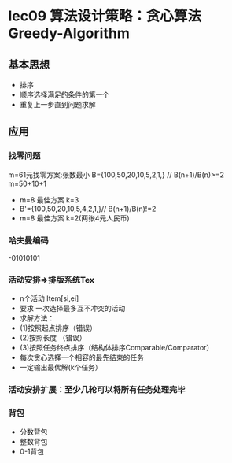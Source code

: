 ﻿# lec09 算法设计策略：贪心算法Greedy-Algorithm
## 基本思想
- 排序
- 顺序选择满足的条件的第一个
- 重复上一步直到问题求解

## 应用
### 找零问题
 m=61元找零方案:张数最小
 B={100,50,20,10,5,2,1,} // B(n+1)/B(n)>=2
 m=50+10+1

- m=8 最佳方案 k=3
- B'={100,50,20,10,5,4,2,1,}// B(n+1)/B(n)!=2
- m=8 最佳方案 k=2(两张4元人民币)
### 哈夫曼编码
-01010101


### 活动安排=>排版系统Tex
- n个活动 Item[si,ei]
- 要求 一次选择最多互不冲突的活动
- 求解方法：
- (1)按照起点排序（错误）
- (2)按照长度 （错误）
- (3)按照任务终点排序（结构体排序Comparable/Comparator）
- 每次贪心选择一个相容的最先结束的任务
- 一定输出最优解(k个任务）

### 活动安排扩展：至少几轮可以将所有任务处理完毕

### 背包
- 分数背包
- 整数背包
- 0-1背包

